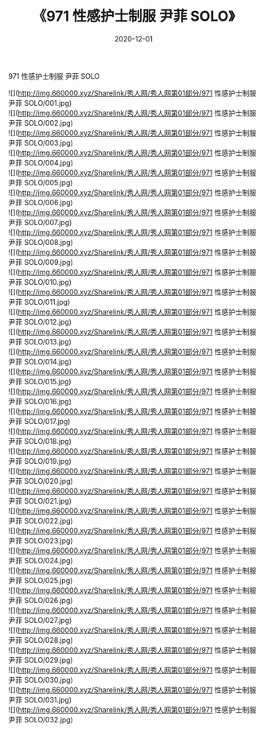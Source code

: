 ﻿---
layout: post
title:  《971 性感护士制服 尹菲 SOLO》
date:   2020-12-01
img: http://img.660000.xyz/Sharelink/秀人网/秀人网第01部分/971 性感护士制服 尹菲 SOLO/000.jpg
categories: [美女, 清纯, 唯美]
---

971 性感护士制服 尹菲 SOLO

  ![](http://img.660000.xyz/Sharelink/秀人网/秀人网第01部分/971 性感护士制服 尹菲 SOLO/001.jpg) <br> ![](http://img.660000.xyz/Sharelink/秀人网/秀人网第01部分/971 性感护士制服 尹菲 SOLO/002.jpg) <br> ![](http://img.660000.xyz/Sharelink/秀人网/秀人网第01部分/971 性感护士制服 尹菲 SOLO/003.jpg) <br> ![](http://img.660000.xyz/Sharelink/秀人网/秀人网第01部分/971 性感护士制服 尹菲 SOLO/004.jpg) <br> ![](http://img.660000.xyz/Sharelink/秀人网/秀人网第01部分/971 性感护士制服 尹菲 SOLO/005.jpg) <br> ![](http://img.660000.xyz/Sharelink/秀人网/秀人网第01部分/971 性感护士制服 尹菲 SOLO/006.jpg) <br> ![](http://img.660000.xyz/Sharelink/秀人网/秀人网第01部分/971 性感护士制服 尹菲 SOLO/007.jpg) <br> ![](http://img.660000.xyz/Sharelink/秀人网/秀人网第01部分/971 性感护士制服 尹菲 SOLO/008.jpg) <br> ![](http://img.660000.xyz/Sharelink/秀人网/秀人网第01部分/971 性感护士制服 尹菲 SOLO/009.jpg) <br> ![](http://img.660000.xyz/Sharelink/秀人网/秀人网第01部分/971 性感护士制服 尹菲 SOLO/010.jpg) <br> ![](http://img.660000.xyz/Sharelink/秀人网/秀人网第01部分/971 性感护士制服 尹菲 SOLO/011.jpg) <br> ![](http://img.660000.xyz/Sharelink/秀人网/秀人网第01部分/971 性感护士制服 尹菲 SOLO/012.jpg) <br> ![](http://img.660000.xyz/Sharelink/秀人网/秀人网第01部分/971 性感护士制服 尹菲 SOLO/013.jpg) <br> ![](http://img.660000.xyz/Sharelink/秀人网/秀人网第01部分/971 性感护士制服 尹菲 SOLO/014.jpg) <br> ![](http://img.660000.xyz/Sharelink/秀人网/秀人网第01部分/971 性感护士制服 尹菲 SOLO/015.jpg) <br> ![](http://img.660000.xyz/Sharelink/秀人网/秀人网第01部分/971 性感护士制服 尹菲 SOLO/016.jpg) <br> ![](http://img.660000.xyz/Sharelink/秀人网/秀人网第01部分/971 性感护士制服 尹菲 SOLO/017.jpg) <br> ![](http://img.660000.xyz/Sharelink/秀人网/秀人网第01部分/971 性感护士制服 尹菲 SOLO/018.jpg) <br> ![](http://img.660000.xyz/Sharelink/秀人网/秀人网第01部分/971 性感护士制服 尹菲 SOLO/019.jpg) <br> ![](http://img.660000.xyz/Sharelink/秀人网/秀人网第01部分/971 性感护士制服 尹菲 SOLO/020.jpg) <br> ![](http://img.660000.xyz/Sharelink/秀人网/秀人网第01部分/971 性感护士制服 尹菲 SOLO/021.jpg) <br> ![](http://img.660000.xyz/Sharelink/秀人网/秀人网第01部分/971 性感护士制服 尹菲 SOLO/022.jpg) <br> ![](http://img.660000.xyz/Sharelink/秀人网/秀人网第01部分/971 性感护士制服 尹菲 SOLO/023.jpg) <br> ![](http://img.660000.xyz/Sharelink/秀人网/秀人网第01部分/971 性感护士制服 尹菲 SOLO/024.jpg) <br> ![](http://img.660000.xyz/Sharelink/秀人网/秀人网第01部分/971 性感护士制服 尹菲 SOLO/025.jpg) <br> ![](http://img.660000.xyz/Sharelink/秀人网/秀人网第01部分/971 性感护士制服 尹菲 SOLO/026.jpg) <br> ![](http://img.660000.xyz/Sharelink/秀人网/秀人网第01部分/971 性感护士制服 尹菲 SOLO/027.jpg) <br> ![](http://img.660000.xyz/Sharelink/秀人网/秀人网第01部分/971 性感护士制服 尹菲 SOLO/028.jpg) <br> ![](http://img.660000.xyz/Sharelink/秀人网/秀人网第01部分/971 性感护士制服 尹菲 SOLO/029.jpg) <br> ![](http://img.660000.xyz/Sharelink/秀人网/秀人网第01部分/971 性感护士制服 尹菲 SOLO/030.jpg) <br> ![](http://img.660000.xyz/Sharelink/秀人网/秀人网第01部分/971 性感护士制服 尹菲 SOLO/031.jpg) <br> ![](http://img.660000.xyz/Sharelink/秀人网/秀人网第01部分/971 性感护士制服 尹菲 SOLO/032.jpg) <br>